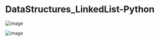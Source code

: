 # DataStructures_LinkedList-Python


![image](https://github.com/Samee-Peerzade/DataStructures_LinkedList-Python/assets/109617585/06684fab-6647-4b67-8203-cbe97d1611cd)

![image](https://github.com/Samee-Peerzade/DataStructures_LinkedList-Python/assets/109617585/14806b45-46e5-4d5a-a9a4-cbc80be43275)

